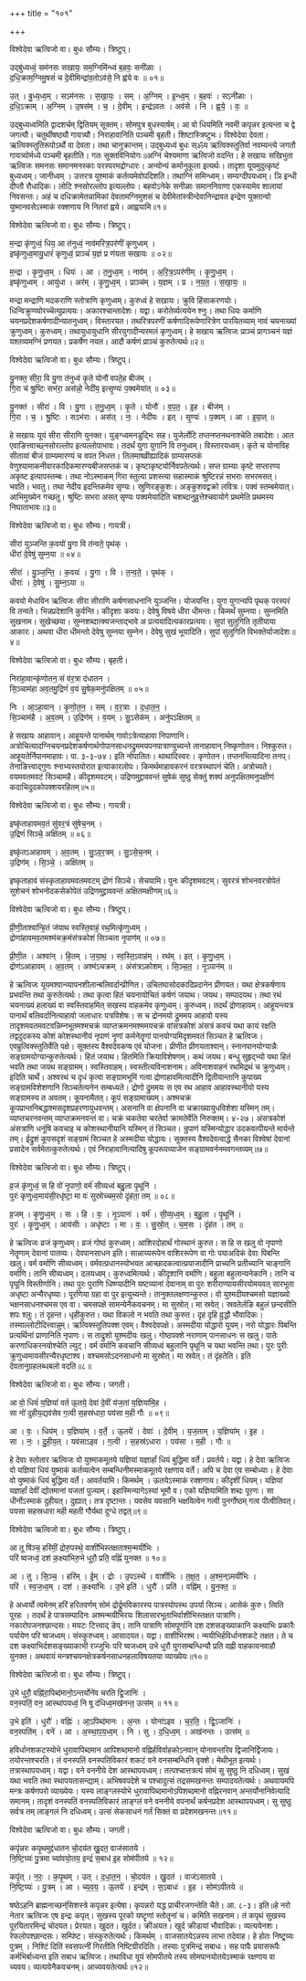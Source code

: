 +++
title = "१०१"

+++


विश्वेदेवा ऋत्विजो वा। बुधः सौम्यः। त्रिष्टुप्।

उद्बु॑ध्यध्वं॒ सम॑नसः सखायः॒ सम॒ग्निमि॑न्ध्वं ब॒हवः॒ सनी॑ळाः ।  
द॒धि॒क्राम॒ग्निमु॒षसं॑ च दे॒वीमिन्द्रा॑व॒तोऽव॑से॒ नि ह्व॑ये वः ॥ ०१॥

उत् । बु॒ध्य॒ध्व॒म् । सऽम॑नसः । स॒खा॒यः॒ । सम् । अ॒ग्निम् । इ॒न्ध्व॒म् । ब॒हवः॑ । सऽनी॑ळाः ।  
द॒धि॒ऽक्राम् । अ॒ग्निम् । उ॒षस॑म् । च॒ । दे॒वीम् । इन्द्र॑ऽवतः । अव॑से । नि । ह्व॒ये॒ । वः॒ ॥

उद्बुध्यध्वमिति द्वादशर्चम् द्वितियम् सूक्तम्। सोमपुत्र बुधस्यार्षम्। आ वो धियमिति नवमी कपृन्नर इत्यन्ता च द्वे जगत्यौ। चतुर्थीषष्ठ्यौ गायत्र्यौ। निराहावानिति पञ्चमी बृहती। शिष्टास्त्रिष्टुभः। विश्वेदेवा देवता। ऋत्विक्स्तुतिरूपोऽर्थो वा देवता। तथा चानुक्रान्तम्। उद्बुध्यध्वं बुधः स्ॐय ऋत्विक्स्तुतिर्वा नवम्यन्त्ये जगतौ गायत्र्योर्मध्ये पञ्चमी बृहतीति। गतः सूक्तविनियोगः॥अग्निं चेश्यमाणा ऋत्विजो वदन्ति। हे सखायः सखिभुता ऋत्विजः समनसः समानमनस्काः परस्परमद्रोग्धारः। अन्योन्यं कर्मानुकूला इत्यर्थः। तादृशा यूयमुदुत्कृष्टं बुध्यध्वम्। जानीध्वम् । उत्तरत्र युश्माकं कर्तव्यमेवोपदिशति। तथाग्निं समिन्ध्वम्। सम्यग्दीपयध्वम्। ञि इन्धी दीप्तौ रौधादिकः। लोटि श्नसोरल्लोप इत्यल्लोपः। बहवोऽनेके सनीळाः समाननिवाणा एकस्यामेव शालायां निवसन्तः। अहं च दधिक्रामेतन्नामिकां देवतामग्निमुशसं च देवीमेतांस्त्रीन्देवानिन्द्रावत इन्द्रेण युक्तान्वो युष्मानवसेऽस्माकं रक्शणाय नि नितरां ह्वये। आह्वयामि॥१॥

विश्वेदेवा ऋत्विजो वा। बुधः सौम्यः। त्रिष्टुप्।

म॒न्द्रा कृ॑णुध्वं॒ धिय॒ आ त॑नुध्वं॒ नाव॑मरित्र॒पर॑णीं कृणुध्वम् ।  
इष्कृ॑णुध्व॒मायु॒धारं॑ कृणुध्वं॒ प्राञ्चं॑ य॒ज्ञं प्र ण॑यता सखायः ॥ ०२॥

म॒न्द्रा । कृ॒णु॒ध्व॒म् । धियः॑ । आ । त॒नु॒ध्व॒म् । नाव॑म् । अ॒रि॒त्र॒ऽपर॑णीम् । कृ॒णु॒ध्व॒म् ।  
इष्कृ॑णुध्वम् । आयु॑धा । अर॑म् । कृ॒णु॒ध्व॒म् । प्राञ्च॑म् । य॒ज्ञम् । प्र । न॒य॒त॒ । स॒खा॒यः॒ ॥

मन्द्रा मन्द्राणि मदकराणि स्तोत्राणि कृणुध्वम्। कुरुध्वं हे सखायः। क्रुवि हिंसाकरणयोः। धिन्विक्रुण्व्योरच्चॆत्युप्रत्ययः। अकारश्चान्तादेशः। यद्वा। करोतेर्व्यत्ययेन श्नुः। तथा धियः कर्माणि चयनप्रदेशकर्षणादीन्यातनुध्वम्। विस्तारयत। तथरित्रपरणीं कर्षणादिरूपेणारित्रेण पारयितव्याम् नावं चयनाख्यां क्रुणुध्वम्। कुरुध्वम्। तथायुधायुधानि सीरयुगादीन्यरमलं कृणुध्वम्। हे सखाय ऋत्विजः प्राञ्चं प्रागञ्चनं यज्ञं यश्तव्यमग्निं प्रणयत। प्रकर्षेण नयत। आदौ कर्षणं प्राञ्चं कुरुतेत्यर्थः॥२॥

विश्वेदेवा ऋत्विजो वा। बुधः सौम्यः। त्रिष्टुप्।

यु॒नक्त॒ सीरा॒ वि यु॒गा त॑नुध्वं कृ॒ते योनौ॑ वपते॒ह बीज॑म् ।  
गि॒रा च॑ श्रु॒ष्टिः सभ॑रा॒ अस॑न्नो॒ नेदी॑य॒ इत्सृ॒ण्यः॑ प॒क्वमेया॑त् ॥ ०३॥

यु॒नक्त॑ । सीरा॑ । वि । यु॒गा । त॒नु॒ध्व॒म् । कृ॒ते । योनौ॑ । व॒प॒त॒ । इ॒ह । बीज॑म् ।  
गि॒रा । च॒ । श्रु॒ष्टिः । सऽभ॑राः । अस॑त् । नः॒ । नेदी॑यः । इत् । सृ॒ण्यः॑ । प॒क्वम् । आ । इ॒या॒त् ॥

हे सखायः यूयं सीरा सीराणि युनक्त। युङ्ग्ध्वमनडुद्भिः सह। युजेर्लोटि तप्तनप्तनथनाश्चेति तबादेशः। आत एवाङित्त्वाच्छ्नसोरल्लोप इत्यल्लोपाभावः। तदर्थं युगा युगानि वि तनुध्वम्। विस्तारयध्वम्। कृते च योनाविह सीतायां बीजं ग्राम्यमारण्यं च वपत निधत्त। तिलमाषव्रीह्यादिकं ग्राम्यसप्तकं वेणुश्यामाकनीवारकादिकमारण्यबीजसप्तकं च। कृष्टाकृष्टयोर्निवपतेत्यर्थः। सप्त ग्राम्याः कृष्टे सप्तारण्य अकृष्ट इत्यापस्तम्बः। तथा नोऽस्माकम् गिरा स्तुत्या प्रशस्त्या सहास्माकं श्रुष्टिरन्नं सभराः सभरमसत्। भवति। भवतु। तथा नेदीय इदन्तिकमेव सृण्यः। स्रुणिरङ्कुशः। अङ्कुशवद्वक्रो लवित्रः। पक्वं स्तम्बमेयात्। आभिमुख्येन गच्छतु। श्रुष्टिः सभरा असत् सृण्यः पक्वमेयादिति चशब्दानुव्रुत्तेश्चवायोगे प्रथमेति प्रथमस्य निघाताभावः॥३॥

विश्वेदेवा ऋत्विजो वा। बुधः सौम्यः। गायत्री।

सीरा॑ युञ्जन्ति क॒वयो॑ यु॒गा वि त॑न्वते॒ पृथ॑क् ।  
धीरा॑ दे॒वेषु॑ सुम्न॒या ॥ ०४॥

सीरा॑ । यु॒ञ्ज॒न्ति॒ । क॒वयः॑ । यु॒गा । वि । त॒न्व॒ते॒ । पृथ॑क् ।  
धीराः॑ । दे॒वेषु॑ । सु॒म्न॒ऽया ॥

कवयो मेधाविन ऋत्विजः सीरा सीराणि कर्षणसाधनानि युञ्जन्ति। योजयन्ति। युगा युगान्यपि पृथक् परस्परं वि तन्वते। भिन्नप्रदेशानि कुर्वन्ति। कीदृशाः कवयः। देवेषु विषये धीरा धीमन्तः। किमर्थं सुम्नया। सुम्नमिति सुखनाम। सुखेच्छया। सुम्नशब्दात्क्यजन्ताद्भावे अ प्रत्ययादित्यकारप्रत्ययः। सुपां सुलुगिति तृतीयाया आकारः। अथवा धीरा धीमन्तो देवेषु सुम्नया सुम्नेन। देवेषु सुखं भूयादिति। सुपां सुलुगिति विभक्तेर्याजादेशः॥४॥

विश्वेदेवा ऋत्विजो वा। बुधः सौम्यः। बृहती।

निरा॑हा॒वान्कृ॑णोतन॒ सं व॑र॒त्रा द॑धातन ।  
सि॒ञ्चाम॑हा अव॒तमु॒द्रिणं॑ व॒यं सु॒षेक॒मनु॑पक्षितम् ॥ ०५॥

निः । आ॒ऽहा॒वान् । कृ॒णो॒त॒न॒ । सम् । व॒र॒त्राः । द॒धा॒त॒न॒ ।  
सि॒ञ्चाम॑है । अ॒व॒तम् । उ॒द्रिण॑म् । व॒यम् । सु॒ऽसेक॑म् । अनु॑पऽक्षितम् ॥

हे सखायः आहावान्। आहूयन्ते पानार्थम् गावोऽत्रेत्याहावा निपाणानि। अत्रोचित्यादग्निचयनप्रदेशकर्षणार्थगोपानसाधनद्रुममयपनपात्राण्युच्यन्ते तानाहावान् निष्कृणोतन। निश्कुरुत। आहूयतेर्निपानमाहावः। पा. ३-३-७४। इति नोपातितः। थाथादिस्वरः। कृणोतन। तप्तनभित्यादिना तनप्। तेनाङित्त्वाद्गुणः श्नाभ्यस्तयोरात इत्याकारलोपः। किमर्थमाहावकरनं वरत्रस्थापनं चेति। अत्रोच्यते। वयमवतमवटं सिञ्चामहै। कीदृशमवटम्। उद्रिणमुद्द्राववन्तं सुषेकं सुष्ठु सेक्तुं शक्यं अनुपक्षितमनुपक्षीणं कदाचिदुदकोपक्शयरहितम्॥५॥

विश्वेदेवा ऋत्विजो वा। बुधः सौम्यः। गायत्री।

इष्कृ॑ताहावमव॒तं सु॑वर॒त्रं सु॑षेच॒नम् ।  
उ॒द्रिणं॑ सिञ्चे॒ अक्षि॑तम् ॥ ०६॥

इष्कृ॑तऽआहावम् । अ॒व॒तम् । सु॒ऽव॒र॒त्रम् । सु॒ऽसे॒च॒नम् ।  
उ॒द्रिण॑म् । सि॒ञ्चे॒ । अक्षि॑तम् ॥

इष्कृताहावं संस्कृताहावमवतमवटम् द्रॊणं सिञ्चे। सेचयामि। पुनः कीदृशमवटम्। सुवरत्रं शोभनवरत्रोपेतं सुशेचनं शोभनोदकसेकोपेतं उद्रिणमुद्द्राववन्तं अक्षितमक्षीणम्॥६॥

विश्वेदेवा ऋत्विजो वा। बुधः सौम्यः। त्रिष्टुप्।

प्री॒णी॒ताश्वा॑न्हि॒तं ज॑याथ स्वस्ति॒वाहं॒ रथ॒मित्कृ॑णुध्वम् ।  
द्रोणा॑हावमव॒तमश्म॑चक्र॒मंस॑त्रकोशं सिञ्चता नृ॒पाण॑म् ॥ ०७॥

प्री॒णी॒त । अश्वा॑न् । हि॒तम् । ज॒या॒थ॒ । स्व॒स्ति॒ऽवाह॑म् । रथ॑म् । इत् । कृ॒णु॒ध्व॒म् ।  
द्रोण॑ऽआहावम् । अ॒व॒तम् । अश्म॑ऽचक्रम् । अंस॑त्रऽकोशम् । सि॒ञ्च॒त॒ । नृ॒ऽपान॑म् ॥

हे ऋत्विजः यूयमश्वान्व्यापनशीलान्बलिवर्दान्प्रीणित। उचितघासोदकादिप्रदानेन प्रीणयत। यथा क्षेत्रकर्षणाय प्रभवन्ति तथा कुरुतेत्यर्थः। तथा कृत्वा हितं चयनायोचितं कर्षणं जयाथ। जयथ। सम्पादयथ। तथा रथं चयनाख्यं हलाख्यं वा स्वस्तिवाहमित् सखस्य वाहकमेव कृणुध्वम्। कुरुध्वम्। तदर्थं द्रोणाहावम्। आहूयन्त्यत्र पानार्थं बलिवर्दानित्याहावो जलाधारः पत्रविशेषः। स च द्रोनमयो द्रुममय आहावो यस्य तादृशमवतमवटवन्निम्नभूतमश्मचक्रं व्याप्तक्रमनमश्ममयचक्रं वांसत्रकोशं अंसत्रं कवचं यथा कायं रक्षति तद्वदुदकस्य कोशं कोशस्थानीयं नृपाणं नॄणां कर्मनेतॄणां पानयोग्यमिदृशमवतं सिञ्चत हे ऋत्विजः। एवम्रुत्विक्स्तुतिर्वेति पक्षे। सूक्तस्य वैश्वदेवकप्ष एवं योजना। प्रीणीत प्रीणयताश्वान्। स्नानपानयोग्यान्नैः सङ्ग्रामयोग्यान्कुरुतेत्यर्थः। हितं जयाथ। हितमिति क्रियाविशेषणम्। कथं जयथ। बन्धु सुहृद्भ्यो यथा हितं भवति तथा जयथ सङ्ग्रामम्। स्वस्तिवाहम्। स्वस्तीत्यविनाशनाम। अविनाशवाहनं रथमिद्रथं च क्रुणुध्वम्। इदिति चार्थे। अश्वरथं च दृधं कृत्वा सङ्ग्रामभूमिं गत्वा द्रोणाहावमित्यादीनि द्वितीयान्तानि कूपाख्य सङ्ग्रामविशेशणानि सिञ्चतेत्यनेन सम्बध्यते। द्रोणो द्रुममयः स एव रथ आहाव आहावस्थानीयो यस्य सङ्ग्रामस्य त अवतम्। कूपनामैतत्। कूपं सङ्ग्रामाख्यम्। अश्मचक्रं कूपप्रान्तनिबद्धाश्मसदृशप्रहरणायुधवन्तम्। असनानि वा क्षेपनानि वा चक्राख्यायुधविशेशा यस्मिन् तम्। व्याप्तचरनवन्तम् व्याप्तक्रमनवन्तं वा। चक्रं चकतेवा चरतेर्वा क्रामतेर्वेति निरुक्तम्। ४-२७। अंसत्रकोशं अंसत्राणि धनूंषि कवचाइ च कोशस्थानीयानि यस्मिन् तं सिञ्चत। न्रुपाणं यस्मिन्योद्धार उदकवत्पीयन्ते मार्यन्ते तम्। ईद्रुशं कूपसदृशं सङ्ग्रामं सिञ्चत हे अस्मदीया योद्धायः। सूक्तस्य वैश्वदेवत्वाद्धे सैनका विश्वेषां देवानां प्रसादेन सर्वमेतत्कुरुतेत्यर्थः। एवं निराहावानित्यादिषु कूपरूपव्याजेन सङ्ग्रामवर्ननमवगन्तव्यम्॥७॥

विश्वेदेवा ऋत्विजो वा। बुधः सौम्यः। त्रिष्टुप्।

व्र॒जं कृ॑णुध्वं॒ स हि वो॑ नृ॒पाणो॒ वर्म॑ सीव्यध्वं बहु॒ला पृ॒थूनि॑ ।  
पुरः॑ कृणुध्व॒माय॑सी॒रधृ॑ष्टा॒ मा वः॑ सुस्रोच्चम॒सो दृंह॑ता॒ तम् ॥ ०८॥

व्र॒जम् । कृ॒णु॒ध्व॒म् । सः । हि । वः॒ । नृ॒ऽपानः॑ । वर्म॑ । सी॒व्य॒ध्व॒म् । ब॒हु॒ला । पृ॒थूनि॑ ।  
पुरः॑ । कृ॒णु॒ध्व॒म् । आय॑सीः । अधृ॑ष्टाः । मा । वः॒ । सु॒स्रो॒त् । च॒म॒सः । दृंह॑त । तम् ॥

हे ऋत्विजः व्रजं कृणुध्वम्। व्रजं गोष्ठं कुरुध्वम्। आशिरदोहार्थं गोस्थानं कुरुत। स हि स खलु वो नृपाणो नेतॄणाम् देवानां पातव्यः। देवपानसाधन इति। सान्नाय्यरूपेन वाशिररूपेण वा गोः पयाअदिकं देवाः पिबन्ति खलु। वर्म वर्माणि सीव्यध्वम्। वर्मवत्प्रधानस्योभयत आच्छादकत्वात्प्रयाजादीनि प्राच्यनि प्रतीच्यानि चाङ्गानि वर्माणि। तानि सीव्यध्वम्। दलयध्वम्। कुरुध्वमित्यर्थः। कीदृशानि वर्माणि। बहुला बहुलान्यनेकानि। तानि च पृघूनि विस्तीर्णानि। तथा पुरः पुराणि धिष्ण्यादीनि यष्टव्यानां देवानाम् वा पुरः शरीराण्यायसीरयोमयवत् सारभूता अधृष्टा अन्यैरधृष्याः। पूरणिया ग्रहा वा पुर इत्युच्यन्ते। तानुक्तलक्षणान्कुरुत। वो युश्मदीयश्चमसो यज्ञाख्यो भक्षनसाधनश्चमस एव वा। चमसपक्षे सामन्येनैकवचनम्। मा सुस्रोत्। मा स्रवेत्। स्रवतेर्लङि बहुलं छन्दसीति शपः श्लुः। तं दृहन्त। धृहीकुरुत। यथा विकलो न भवति तथा कुरुत। दृह दृहि व्रुद्धौ भौवादिकः। तस्माल्लोटीदित्त्वान्नुम्। ऋत्विक्स्तुतिपक्श एवम्। वैश्वदेवपक्षे। अस्मदीया योद्धारो यूयम्। नरो योद्धारः पिबन्ति प्रत्यर्थिनां प्राणानिति नृपाणः। स ताद्रुशो युश्मदीयः खलु। गोष्ठपक्शे नराणाम् पानसाधनः स खलु। पातेः करणाधिकरनयोश्चेति ल्युट्। वर्म वर्मानि कवचानि सीव्यध्वं बहुलानि पृथूनि च यथा भवन्ति तथा। पुरः पुरीः क्रुणुध्वमायसीरन्यैरधृष्टाश्व। वश्चमसोऽदनसाधनो मा सुस्रोत्। मा स्रवेत्। तं दृंहतेति। इति देवतानुग्रहलब्धबलो वदति॥८॥

विश्वेदेवा ऋत्विजो वा। बुधः सौम्यः। जगती।

आ वो॒ धियं॑ य॒ज्ञियां॑ वर्त ऊ॒तये॒ देवा॑ दे॒वीं य॑ज॒तां य॒ज्ञिया॑मि॒ह ।  
सा नो॑ दुहीय॒द्यव॑सेव ग॒त्वी स॒हस्र॑धारा॒ पय॑सा म॒ही गौः ॥ ०९॥

आ । वः॒ । धिय॑म् । य॒ज्ञिया॑म् । व॒र्ते॒ । ऊ॒तये॑ । देवाः॑ । दे॒वीम् । य॒ज॒ताम् । य॒ज्ञिया॑म् । इ॒ह ।  
सा । नः॒ । दु॒ही॒य॒त् । यव॑साऽइव । ग॒त्वी । स॒हस्र॑ऽधारा । पय॑सा । म॒ही । गौः ॥

हे देवाः स्तोतार ऋत्विजः वो युश्माकमूतये यज्ञियां यज्ञार्हां धियं बुद्धिमा वर्ते। प्रवर्तये। यद्वा। हे देवा ऋत्विजः वो यज्ञियां धियं युष्माकं कर्तव्यत्वेन सम्बन्धिनीमस्माकमूतये रक्षणाय वर्ते। अपि च देवा एव सम्बोध्याः। हे देवाः वो युष्माकं धियं बुद्धिमा वर्ते। आवर्तयामि। किमर्थम् । ऊतयेऽस्माकं रक्शणाय। कीदृशीं धियम्। यज्ञियां यज्ञार्हां देवीं द्योतमानां यजतां पुज्याम्। इहास्मिन्यागेऽस्यां भूमौ व। एको यज्ञियामिति शब्दः पूरणः। सा धीर्नोऽस्माकं दुहीयत्। दुह्यात्। तत्र दृष्टान्तः। यवसेव यवसानि भक्षयित्वेन गत्वी पुनर्गोष्ठम् गत्व पीत्वीतिवत्। पयसा सहस्रधारा मही महती गौर्यथा दुग्धे तद्वत्॥९॥

विश्वेदेवा ऋत्विजो वा। बुधः सौम्यः। त्रिष्टुप्।

आ तू षि॑ञ्च॒ हरि॑मीं॒ द्रोरु॒पस्थे॒ वाशी॑भिस्तक्षताश्म॒न्मयी॑भिः ।  
परि॑ ष्वजध्वं॒ दश॑ क॒क्ष्या॑भिरु॒भे धुरौ॒ प्रति॒ वह्निं॑ युनक्त ॥ १०॥

आ । तु । सि॒ञ्च॒ । हरि॑म् । ई॒म् । द्रोः । उ॒पऽस्थे॑ । वाशी॑भिः । त॒क्ष॒त॒ । अ॒श्म॒न्ऽमयी॑भिः ।  
परि॑ । स्व॒ज॒ध्व॒म् । दश॑ । क॒क्ष्या॑भिः । उ॒भे इति॑ । धुरौ॑ । प्रति॑ । वह्नि॑म् । यु॒न॒क्त॒ ॥

हे अध्वर्यो त्वमेनम् हरिं हरितवर्णम् सोमं द्रोर्द्रुमविकारस्य पात्रस्योपस्थ उपर्या सिञ्च। आसेकं कुरु। त्विति पूरहः । तदर्थं हे पात्रसम्पादिनः अश्मन्मयीभिरयः शिलासारभूताभिर्वाशीभिस्तक्षत पात्राणि। नकारोपजनश्छान्दसः। मयटः टित्त्वाद् ङेप्। तानि पात्राणि सोमपूर्णानि दश दशसङ्ख्याकानि कक्ष्याभिः प्रकारैः पर्यायेण परि ष्वजध्वम्। संस्कुरुध्वम्। आसादयत। यद्वा। वाशीभिरश्म। न्मयीभिर्हविर्धानशकटे तक्षत। ते च दश कक्ष्याभिर्दशसङ्ख्याकाभी रज्जुभिः परि ष्वजध्वम् उभे धुरौ युगसम्बन्धिन्यौ प्रति वह्नी वाहकावनवाहौ युनक्त। अथवायं मन्त्रश्चयनक्षेत्रकर्षनसाधनहलाविषयतया व्याख्येयः॥१०॥

विश्वेदेवा ऋत्विजो वा। बुधः सौम्यः। त्रिष्टुप्।

उ॒भे धुरौ॒ वह्नि॑रा॒पिब्द॑मानो॒ऽन्तर्योने॑व चरति द्वि॒जानिः॑ ।  
वन॒स्पतिं॒ वन॒ आस्था॑पयध्वं॒ नि षू द॑धिध्व॒मख॑नन्त॒ उत्स॑म् ॥ ११॥

उ॒भे इति॑ । धुरौ॑ । वह्निः॑ । आ॒ऽपिब्द॑मानः । अ॒न्तः । योना॑ऽइव । च॒र॒ति॒ । द्वि॒ऽजानिः॑ ।  
वन॒स्पति॑म् । वने॑ । आ । अ॒स्था॒प॒य॒ध्व॒म् । नि । सु । द॒धि॒ध्व॒म् । अख॑नन्तः । उत्स॑म् ॥

हविर्धानशकटस्योभे धुरावापिब्दमान आपिशब्दमानो वह्निर्हविर्वाहकोऽनवान् योनावन्तरिव द्विजानिर्द्विजायः। तयोरन्तश्चरति। तं वनस्पतिं वनस्पतिविकारं शकटं वने वनसम्बन्धिनि वृक्शे। मेथीभूत इत्यर्थः। तत्रास्थापयध्वम्। यद्वा। वने वननीये देश आस्थापयध्वम्। तत्पश्चात्तत्रत्यं सोमं सु सुष्ठु नि दधिध्वम्। सुखं यथा भवति तथा स्थापयतासन्द्याम्। अभिषवपदेशे च पश्चादुत्सं तद्रसमखनन्तः सम्पादयतेत्यर्थः। अथवायमपि मन्त्रः कर्षणपरो व्याख्येयः। यस्य लाङ्ग्लस्योभे धुरावापिब्दमानोऽपिशब्दमानो वह्निरनवान् अन्तर्योनानिवेत्यादि समानम्। तादृशं वनस्पतिं वनस्पतिविकारं लाङ्ग्लं वने वननीये वपनार्थं कर्षनप्रदेश आस्थापयध्वम्। सु सुष्ठु सर्वत्र तम् लाङ्गलं नि दधिध्वम्। उत्सं सेकसाधनं गर्तं सिक्तं वा प्रदेशमखनन्तः॥११॥

विश्वेदेवा ऋत्विजो वा। बुधः सौम्यः। जगती।

कपृ॑न्नरः कपृ॒थमुद्द॑धातन चो॒दय॑त खु॒दत॒ वाज॑सातये ।  
नि॒ष्टि॒ग्र्यः॑ पु॒त्रमा च्या॑वयो॒तय॒ इन्द्रं॑ स॒बाध॑ इ॒ह सोम॑पीतये ॥ १२॥

कपृ॑त् । न॒रः॒ । क॒पृ॒थम् । उत् । द॒धा॒त॒न॒ । चो॒दय॑त । खु॒दत॑ । वाज॑ऽसातये ।  
नि॒ष्टि॒ग्र्यः॑ । पु॒त्रम् । आ । च्य॒व॒य॒ । ऊ॒तये॑ । इन्द्र॑म् । स॒ऽबाधः॑ । इ॒ह । सोम॑ऽपीतये ॥

षष्ठेऽहनि ब्राह्मनाच्छन्ंसिशस्त्रे कपृन्नर इत्येषा। कृपन्नरो यद्ध प्राचीरजगन्तेति चैते। आ. ८-३। इति॥हे नरो नेतार ऋत्विजः एष इन्द्रः कपृत्। सुखस्य पूरको यष्टॄणां स्तोतॄनां च। कमिति सखनाम। तं कपृथं सुखस्य पूरयितारमिन्द्रं चोदयत। प्रेरयत। खुदत। खुर्दत। क्रीअयत। खुर्द क्रीडायां भौवादिकः। व्यत्ययेनशः। रेफलोपश्छान्दसः। सम्पिंष्ट। संस्कुरुतेत्यर्थः। किमर्थम् । वाजसातयेऽन्नस्य लाभा तदेवाह। हे होतः निष्ट्र्ग्र्यः पुत्रम् । निश्टिं दितिं स्वसपत्नीं गिरतीति निष्टिग्रीरदितिः। तस्याः पुत्रमिन्द्रं सबाधः। सह पापैः प्रयासरूपैः कर्मभिर्बाध्यन्त इति सबाध ऋत्विजः। तथाविधा यूयं सोमपीतये तस्य सोमपानयोतयेऽस्माकं रक्षणाय वा च्यवय। व्यत्ययेनैकवचनम्। आच्यवयतेत्यर्थः॥१२॥